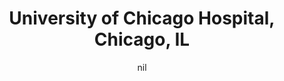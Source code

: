 ---
title: "University of Chicago Hospital, Chicago, IL"
project_id: 
date: nil
conference_id: ""
presenters:
   - peter_bandettini
summary: "University of Chicago Hospital, Chicago, IL"
file: /assets/presentations/
filename: 
layout: presentation
---